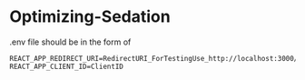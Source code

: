 # Optimizing-Sedation
.env file should be in the form of
```
REACT_APP_REDIRECT_URI=RedirectURI_ForTestingUse_http://localhost:3000/
REACT_APP_CLIENT_ID=ClientID
```
